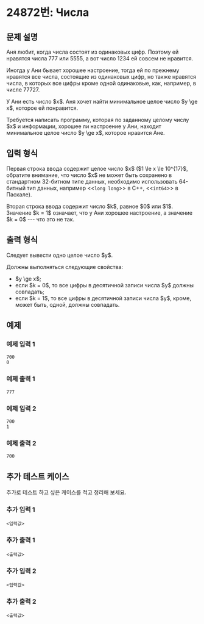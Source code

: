 # 24872번: Числа

## 문제 설명


<p>Аня любит, когда числа состоят из одинаковых цифр. Поэтому ей нравятся числа 777 или 5555, а вот число 1234 ей совсем не нравится.&nbsp;</p>

<p>Иногда у Ани бывает хорошее настроение, тогда ей по прежнему нравятся все числа, состоящие из одинаковых цифр, но также нравятся числа, в которых все цифры кроме одной одинаковые, как, например, в числе 77727.&nbsp;</p>

<p>У Ани есть число $x$. Аня хочет найти минимальное целое число $y \ge x$, которое ей понравится.</p>

<p>Требуется написать программу, которая по заданному целому числу $x$ и информации, хорошее ли настроение у Ани, находит минимальное целое число $y \ge x$, которое нравится Ане.&nbsp;</p>



## 입력 형식


<p>Первая строка ввода содержит целое число $x$ ($1 \le x \le 10^{17}$, обратите внимание, что число $x$ не может быть сохранено в стандартном 32-битном типе данных, необходимо использовать 64-битный тип данных, например &lt;&lt;<code>long long</code>&gt;&gt; в C++, &lt;&lt;<code>int64</code>&gt;&gt; в Паскале).</p>

<p>Вторая строка ввода содержит число $k$, равное $0$ или $1$. Значение $k = 1$ означает, что у Ани хорошее настроение, а значение $k = 0$ --- что это не так.</p>



## 출력 형식


<p>Следует вывести одно целое число $y$.</p>

<p>Должны выполняться следующие свойства:&nbsp;</p>

<ul>
<li>$y \ge x$;</li>
<li>если $k = 0$, то все цифры в десятичной записи числа $y$ должны совпадать;</li>
<li>если $k = 1$, то все цифры в десятичной записи числа $y$, кроме, может быть, одной, должны совпадать.</li>
</ul>



## 예제

### 예제 입력 1

```
700
0

```

### 예제 출력 1

```
777

```
          

### 예제 입력 2

```
700
1

```

### 예제 출력 2

```
700

```
          




## 추가 테스트 케이스

추가로 테스트 하고 싶은 케이스를 적고 정리해 보세요.

### 추가 입력 1

```
<입력값>
```

### 추가 출력 1

```
<출력값>
```

### 추가 입력 2

```
<입력값>
```

### 추가 출력 2

```
<출력값>
```
  